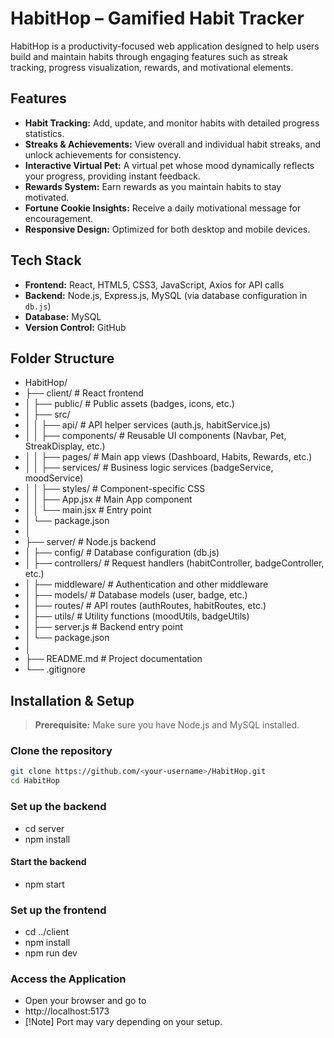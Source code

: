 # HabitHop – Gamified Habit Tracker

HabitHop is a productivity-focused web application designed to help users build and maintain habits through engaging features such as streak tracking, progress visualization, rewards, and motivational elements.

## Features
-  **Habit Tracking:** Add, update, and monitor habits with detailed progress statistics.
-  **Streaks & Achievements:** View overall and individual habit streaks, and unlock achievements for consistency.
-  **Interactive Virtual Pet:** A virtual pet whose mood dynamically reflects your progress, providing instant feedback.
-  **Rewards System:** Earn rewards as you maintain habits to stay motivated.
-  **Fortune Cookie Insights:** Receive a daily motivational message for encouragement.
-  **Responsive Design:** Optimized for both desktop and mobile devices.

## Tech Stack
- **Frontend:** React, HTML5, CSS3, JavaScript, Axios for API calls
- **Backend:** Node.js, Express.js, MySQL (via database configuration in `db.js`)
- **Database:** MySQL
- **Version Control:** GitHub

##  Folder Structure
- HabitHop/
- ├── client/ # React frontend
- │ ├── public/ # Public assets (badges, icons, etc.)
- │ ├── src/
- │ │ ├── api/ # API helper services (auth.js, habitService.js)
- │ │ ├── components/ # Reusable UI components (Navbar, Pet, StreakDisplay, etc.)
- │ │ ├── pages/ # Main app views (Dashboard, Habits, Rewards, etc.)
- │ │ ├── services/ # Business logic services (badgeService, moodService)
- │ │ ├── styles/ # Component-specific CSS
- │ │ ├── App.jsx # Main App component
- │ │ └── main.jsx # Entry point
- │ └── package.json
- │
- ├── server/ # Node.js backend
- │ ├── config/ # Database configuration (db.js)
- │ ├── controllers/ # Request handlers (habitController, badgeController, etc.)
- │ ├── middleware/ # Authentication and other middleware
- │ ├── models/ # Database models (user, badge, etc.)
- │ ├── routes/ # API routes (authRoutes, habitRoutes, etc.)
- │ ├── utils/ # Utility functions (moodUtils, badgeUtils)
- │ ├── server.js # Backend entry point
- │ └── package.json
- │
- ├── README.md # Project documentation
- └── .gitignore


## Installation & Setup
> **Prerequisite:** Make sure you have Node.js and MySQL installed.

###  Clone the repository
```bash
git clone https://github.com/<your-username>/HabitHop.git
cd HabitHop
```

###  Set up the backend
- cd server
- npm install
#### Start the backend
- npm start

### Set up the frontend
- cd ../client
- npm install
- npm run dev

### Access the Application
- Open your browser and go to
- http://localhost:5173
- [!Note] Port may vary depending on your setup.

